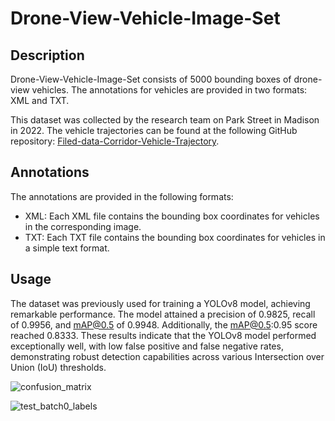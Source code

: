 # Drone-View-Vehicle-Image-Set

## Description

Drone-View-Vehicle-Image-Set consists of 5000 bounding boxes of drone-view vehicles. The annotations for vehicles are provided in two formats: XML and TXT.

This dataset was collected by the research team on Park Street in Madison in 2022. The vehicle trajectories can be found at the following GitHub repository: [Filed-data-Corridor-Vehicle-Trajectory](https://github.com/CATS-Lab/ANL2-Perception-TrajectoryDetection).

## Annotations

The annotations are provided in the following formats:

- XML: Each XML file contains the bounding box coordinates for vehicles in the corresponding image.
- TXT: Each TXT file contains the bounding box coordinates for vehicles in a simple text format.

## Usage
The dataset was previously used for training a YOLOv8 model, achieving remarkable performance. The model attained a precision of 0.9825, recall of 0.9956, and mAP@0.5 of 0.9948. Additionally, the mAP@0.5:0.95 score reached 0.8333. These results indicate that the YOLOv8 model performed exceptionally well, with low false positive and false negative rates, demonstrating robust detection capabilities across various Intersection over Union (IoU) thresholds.

![confusion_matrix](https://github.com/Keke-Long/Drone-View-Vehicle-Image-Set/assets/101722521/15b53f45-6d5e-40bb-a8d9-229ac6b21d7e)

![test_batch0_labels](https://github.com/Keke-Long/Drone-View-Vehicle-Image-Set/assets/101722521/5a9820de-95c3-4d9b-8369-63561045b3e1)

